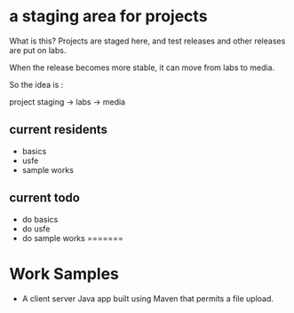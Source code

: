 # a staging area for projects

What is this? Projects are staged here, and test releases and other releases are put on labs. 

When the release becomes more stable, it can move from labs to media.

So the idea is :

project staging -> labs -> media

## current residents

- basics
- usfe
- sample works

## current todo

- do basics
- do usfe
- do sample works
=======
# Work Samples

- A client server Java app built using Maven that permits a file upload.



